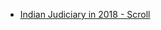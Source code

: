 - [Indian Judiciary in 2018 - Scroll](https://scroll.in/article/906437/explainer-from-impeachment-motion-to-internal-rift-2018-was-a-year-of-tumult-for-indias-judiciary)
